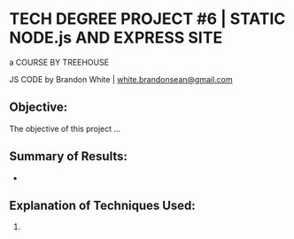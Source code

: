 # TECH DEGREE PROJECT #6 | STATIC NODE.js AND EXPRESS SITE

a COURSE BY TREEHOUSE

JS CODE by Brandon White | white.brandonsean@gmail.com

## Objective:
The objective of this project ...

## Summary of Results:
* 

## Explanation of Techniques Used:
1. 
